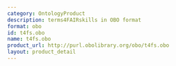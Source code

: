```yaml
---
category: OntologyProduct
description: terms4FAIRskills in OBO format
format: obo
id: t4fs.obo
name: t4fs.obo
product_url: http://purl.obolibrary.org/obo/t4fs.obo
layout: product_detail
---
```

